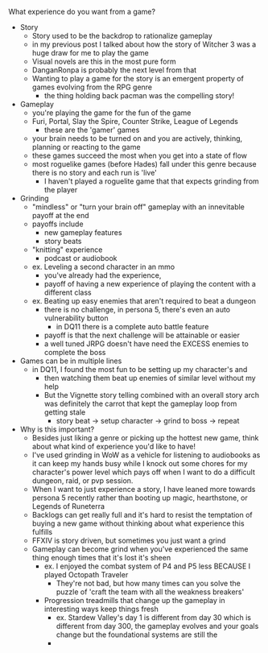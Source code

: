 What experience do you want from a game?

- Story
  - Story used to be the backdrop to rationalize gameplay
  - in my previous post I talked about how the story of Witcher 3 was a huge draw for me to play the game
  - Visual novels are this in the most pure form
  - DanganRonpa is probably the next level from that
  - Wanting to play a game for the story is an emergent property of games evolving from the RPG genre
    - the thing holding back pacman was the compelling story!
- Gameplay
  - you're playing the game for the fun of the game
  - Furi, Portal, Slay the Spire, Counter Strike, League of Legends
    - these are the 'gamer' games
  - your brain needs to be turned on and you are actively, thinking, planning or reacting to the game
  - these games succeed the most when you get into a state of flow
  - most roguelike games (before Hades) fall under this genre because there is no story and each run is 'live'
    - I haven't played a roguelite game that that expects grinding from the player
- Grinding
  - "mindless" or "turn your brain off" gameplay with an innevitable payoff at the end
  - payoffs include
    - new gameplay features
    - story beats
  - "knitting" experience
    - podcast or audiobook
  - ex. Leveling a second character in an mmo
    - you've already had the experience, 
    - payoff of having a new experience of playing the content with a different class
  - ex. Beating up easy enemies that aren't required to beat a dungeon
    - there is no challenge, in persona 5, there's even an auto vulnerability button
      - in DQ11 there is a complete auto battle feature
    - payoff is that the next challenge will be attainable or easier
    - a well tuned JRPG doesn't have need the EXCESS enemies to complete the boss
- Games can be in multiple lines
  - in DQ11, I found the most fun to be setting up my character's and 
    - then watching them beat up enemies of similar level without my help
    - But the Vignette story telling combined with an overall story arch was definitely the carrot that kept the gameplay loop from getting stale
      - story beat -> setup character -> grind to boss -> repeat
- Why is this important?
  - Besides just liking a genre or picking up the hottest new game, think about what kind of experience you'd like to have!
  - I've used grinding in WoW as a vehicle for listening to audiobooks as it can keep my hands busy while I knock out some chores for my character's power level which pays off when I want to do a difficult dungeon, raid, or pvp session.
  - When I want to just experience a story, I have leaned more towards persona 5 recently rather than booting up magic, hearthstone, or Legends of Runeterra
  - Backlogs can get really full and it's hard to resist the temptation of buying a new game without thinking about what experience this fulfills
  - FFXIV is story driven, but sometimes you just want a grind
  - Gameplay can become grind when you've experienced the same thing enough times that it's lost it's sheen
    - ex. I enjoyed the combat system of P4 and P5 less BECAUSE I played Octopath Traveler
      - They're not bad, but how many times can you solve the puzzle of 'craft the team with all the weakness breakers'
    - Progression treadmills that change up the gameplay in interesting ways keep things fresh
      - ex. Stardew Valley's day 1 is different from day 30 which is different from day 300, the gameplay evolves and your goals change but the foundational systems are still the
      - 